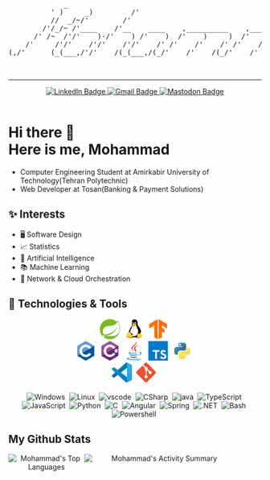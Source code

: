 <div align="center">
  <pre>
             _                                                                               
          ' )     _)         /'                                                          /'
          //  _/~/'        /'                                                          /'  
        /'/_/~ /'____    /'__    ____    ,__________    ,__________    ____    _____,/'    
      /' /~  /'/'    )-/'    ) /'    )  /'    )     )  /'    )     ) /'    ) /'    /'      
    /'     /'/'    /'/'    /'/'    /' /'    /'    /' /'    /'    /'/'    /'/'    /'        
(,/'      (_(___,/'/'    /(_(___,/(_/'    /'    /(_/'    /'    /(_(___,/(_(___,/(__        
                                                                                           
                                                                                           
                                                                                           
  </pre>
  <hr />
</div>
<div id="badges" align="center">
  <a href="https://www.linkedin.com/in/sfri-mhmd/">
    <img src="https://img.shields.io/badge/LinkedIn-blue?style=for-the-badge&logo=linkedin&logoColor=white" alt="LinkedIn Badge"/>
  </a>
  <a href="mailto:msafari8051@gmail.com">
    <img src="https://img.shields.io/badge/Gmail-red?style=for-the-badge&logo=Gmail&logoColor=white" alt="Gmail Badge"/>
  </a>
  <a href="https://mastodon.social/@sfri_mhmd">
    <img src="https://img.shields.io/badge/Mastodon-purple?style=for-the-badge&logo=mastodon&logoColor=white" alt="Mastodon Badge"/>
  </a>
  <br />
    <img src="https://komarev.com/ghpvc/?username=mohammad-safari" alt=""/>
</div>

# Hi there 👋 <br> Here is me, Mohammad
* Computer Engineering Student at Amirkabir University of Technology(Tehran Polytechnic)
* Web Developer at Tosan(Banking & Payment Solutions)

## ✨ Interests
* 🖥️ Software Design
* 📈 Statistics
* 🤖 Artificial Intelligence
* 📚 Machine Learning
* 🐳 Network & Cloud Orchestration 

## 🔧 Technologies & Tools

<div align="center">
  <img src="https://github.com/devicons/devicon/blob/master/icons/spring/spring-original.svg" title="Spring" alt="Spring" width="40" height="40"/>&nbsp;
  <img src="https://github.com/devicons/devicon/blob/master/icons/linux/linux-original.svg" title="Linux" alt="Linux" width="40" height="40"/>&nbsp;
  <img src="https://github.com/devicons/devicon/blob/master/icons/tensorflow/tensorflow-original.svg" title="Tensorflow" alt="Tensorflow" width="40" height="40"/>&nbsp;
  <br />
  <img src="https://github.com/devicons/devicon/blob/master/icons/c/c-original.svg" title="c" alt="c" width="40" height="40"/>&nbsp;
  <img src="https://github.com/devicons/devicon/blob/master/icons/csharp/csharp-original.svg" title="CSharp" alt="CSharp" width="40" height="40"/>&nbsp;
  <img src="https://github.com/devicons/devicon/blob/master/icons/java/java-original.svg" title="Java" alt="Java" width="40" height="40"/>&nbsp;
  <img src="https://github.com/devicons/devicon/blob/master/icons/typescript/typescript-original.svg" title="typescript" alt="typescript" width="40" height="40"/>&nbsp;
  <img src="https://github.com/devicons/devicon/blob/master/icons/python/python-original.svg" title="python" alt="python" width="40" height="40"/>&nbsp;
  <br />
  <img src="https://github.com/devicons/devicon/blob/master/icons/vscode/vscode-original.svg" title="vscode" alt="vscode" width="40" height="40"/>&nbsp;
  <img src="https://github.com/devicons/devicon/blob/master/icons/git/git-original.svg" title="git" alt="git" width="40" height="40"/>&nbsp;
  
  <br />
  <br />
</div>

<div align="center">
  <img src="https://img.shields.io/badge/OS-Windows-informational?style=flat&logo=windows&logoColor=white&color=2bbc8a" title="Windows" alt="Windows"/>&nbsp;
  <img src="https://img.shields.io/badge/OS-Linux-informational?style=flat&logo=linux&logoColor=white&color=2bbc8a" title="Linux" alt="Linux"/>&nbsp;
  <img src="https://img.shields.io/badge/Editor-Visual_Studio_Code-informational?style=flat&logo=visualstudiocode&logoColor=white&color=2bbc8a" title="vscode" alt="vscode"/>&nbsp;
  <img src="https://img.shields.io/badge/Code-C%23-informational?style=flat&logo=CSharp&logoColor=white&color=2bbc8a" title="CSharp" alt="CSharp"/>&nbsp;
  <img src="https://img.shields.io/badge/Code-Java-informational?style=flat&logo=java&logoColor=white&color=2bbc8a" title="java" alt="java"/>&nbsp;
  <img src="https://img.shields.io/badge/Code-TypeScript-informational?style=flat&logo=typescript&logoColor=white&color=2bbc8a" title="TypeScript" alt="TypeScript"/>&nbsp;
  <img src="https://img.shields.io/badge/Code-JavaScript-informational?style=flat&logo=javascript&logoColor=white&color=2bbc8a" title="JavaScript" alt="JavaScript"/>&nbsp;
  <img src="https://img.shields.io/badge/Code-Python-informational?style=flat&logo=python&logoColor=white&color=2bbc8a" title="Python" alt="Python"/>&nbsp;
  <img src="https://img.shields.io/badge/Code-C-informational?style=flat&logo=c&logoColor=white&color=2bbc8a" title="C" alt="C"/>&nbsp;
  <img src="https://img.shields.io/badge/Framework-Angular-informational?style=flat&logo=Angular&logoColor=white&color=2bbc8a" title="Angular" alt="Angular"/>&nbsp;
  <img src="https://img.shields.io/badge/Framework-Spring-informational?style=flat&logo=Spring&logoColor=white&color=2bbc8a" title="Spring" alt="Spring"/>&nbsp;
  <img src="https://img.shields.io/badge/Framework-.NET-informational?style=flat&logo=dotnet&logoColor=white&color=2bbc8a" title=".NET" alt=".NET"/>&nbsp;
  <img src="https://img.shields.io/badge/Shell-Bash-informational?style=flat&logo=gnu-bash&logoColor=white&color=2bbc8a" title="Bash" alt="Bash"/>&nbsp;
  <img src="https://img.shields.io/badge/Shell-Powershell-informational?style=flat&logo=powershell&logoColor=white&color=2bbc8a" title="Powershell" alt="Powershell"/>&nbsp;
</div>

## My Github Stats


<div align="center" style="display: flex;flex-wrap: wrap; align-items: center; align-content: center;">
  <img alt="Mohammad's Top Languages" src="https://github-readme-stats.vercel.app/api/top-langs/?username=mohammad-safari&langs_count=8&layout=compact&theme=dark&hide_border=true" width="30%" height="200px"/>
  <img alt="Mohammad's Activity Summary" src="https://github-profile-summary-cards.vercel.app/api/cards/profile-details?username=Mohammad-Safari&layout=compact&theme=dark&hide_border=true" width="60%" height="200px"/>
</div>
